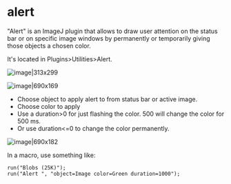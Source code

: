 # alert

"Alert" is an ImageJ plugin that allows to draw user attention on the status bar or on specific image windows by permanently or temporarily giving those objects a chosen color.

It's located in Plugins>Utilities>Alert. 

![image|313x299](https://aws1.discourse-cdn.com/business4/uploads/imagej/original/3X/3/d/3d67e15f45410fd43d5ac0031be6a179052ec92f.png) 

![image|690x169](https://aws1.discourse-cdn.com/business4/uploads/imagej/original/3X/b/c/bc6bd448e0a3e57796806eca5a0d7a1ca7324792.png) 

* Choose object to apply alert to from status bar or active image.
* Choose color to apply
* Use a duration>0 for just flashing the color. 500 will change the color for 500 ms.
* Or use duration<=0 to change the color permanently.

![image|690x182](https://aws1.discourse-cdn.com/business4/uploads/imagej/original/3X/4/d/4d7b5f381e8a1da7fe83b4b69a20867d728a36a1.jpeg) 


In a macro, use something like:

```
run("Blobs (25K)");
run("Alert ", "object=Image color=Green duration=1000");
```
